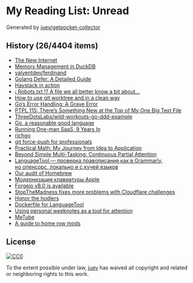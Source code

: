 # My Reading List: Unread

Generated by [juev/getpocket-collector](https://github.com/juev/getpocket-collector)

## History (26/4404 items)

- [The New Internet](https://tailscale.com/blog/new-internet)
- [Memory Management in DuckDB](https://duckdb.org/2024/07/09/memory-management.html)
- [valyentdev/ferdinand](https://github.com/valyentdev/ferdinand.git)
- [Golang Defer: A Detailed Guide](https://victoriametrics.com/blog/defer-in-go/)
- [Haystack in action](https://haystackeditor.com/)
- [¡ Robots.txt !? A file we all better know a bit about…](https://osintteam.blog/robots-txt-a-file-we-all-better-know-a-bit-about-218794b6c1c7)
- [How to use git worktree and in a clean way](https://morgan.cugerone.com/blog/how-to-use-git-worktree-and-in-a-clean-way/)
- [Go’s Error Handling: A Grave Error](https://medium.com/@okoanton/gos-error-handling-a-grave-error-cf98c28c8f66)
- [PTPL 115: There’s Something New at the Top of My One Big Text File](https://www.blog.plaintextpaperless.com/p/ptpl-115-theres-something-new-in-my-obtf)
- [ThreeDotsLabs/wild-workouts-go-ddd-example](https://github.com/ThreeDotsLabs/wild-workouts-go-ddd-example)
- [Go, a reasonable good language](https://kokada.capivaras.dev/blog/go-a-reasonable-good-language/)
- [Running One-man SaaS, 9 Years In](https://blog.healthchecks.io/2024/07/running-one-man-saas-9-years-in/)
- [richgo](https://github.com/kyoh86/richgo)
- [git force-push for professionals](https://evilcookie.de/git-force-push-for-professionals.html)
- [Practical Math: My Journey from Idea to Application](https://blog.ignaciobrasca.com/opinion/2024/07/29/practical-math.html)
- [Beyond Simple Multi-Tasking: Continuous Partial Attention](https://lindastone.net/2009/11/30/beyond-simple-multi-tasking-continuous-partial-attention/)
- [LanguageTool — проверка правописания как в Grammarly, но опенсорс, локально и с кучей языков](https://vas3k.club/post/25137/)
- [Our audit of Homebrew](https://blog.trailofbits.com/2024/07/30/our-audit-of-homebrew/)
- [Модернизация клавиатуры Apple](https://alexmak.net/2024/07/30/aek-touch-id/)
- [Forgejo v8.0 is available](https://forgejo.org/2024-07-release-v8-0/)
- [StopTheMadness fixes more problems with Cloudflare challenges](https://underpassapp.com/news/2024/7/9.html)
- [Honor the hodlers](https://medium.com/@zooko/honor-the-hodlers-18cd7918a0b5)
- [Dockerfile for LanguageTool](https://github.com/Erikvl87/docker-languagetool)
- [Using personal weeknotes as a tool for attention](https://tracydurnell.com/2024/07/30/using-personal-weeknotes-as-a-tool-for-attention/)
- [MeTube](https://github.com/alexta69/metube)
- [A guide to home row mods](https://precondition.github.io/home-row-mods)

## License

[![CC0](https://mirrors.creativecommons.org/presskit/buttons/88x31/svg/cc-zero.svg)](https://creativecommons.org/publicdomain/zero/1.0/)

To the extent possible under law, [juev](https://github.com/juev) has waived all copyright and related or neighboring rights to this work.
